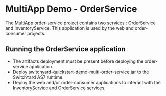 # MultiApp Demo - OrderService

The MultiApp order-service project contains two services : OrderService and InventoryService.  This application is used by the web and order-consumer projects.

## Running the OrderService application

* The artifacts deployment must be present before deploying the order-service application.
* Deploy switchyard-quickstart-demo-multi-order-service.jar to the SwitchYard AS7 runtime.
* Deploy the web and/or order-consumer applications to interact with the InventoryService and OrderService services.



